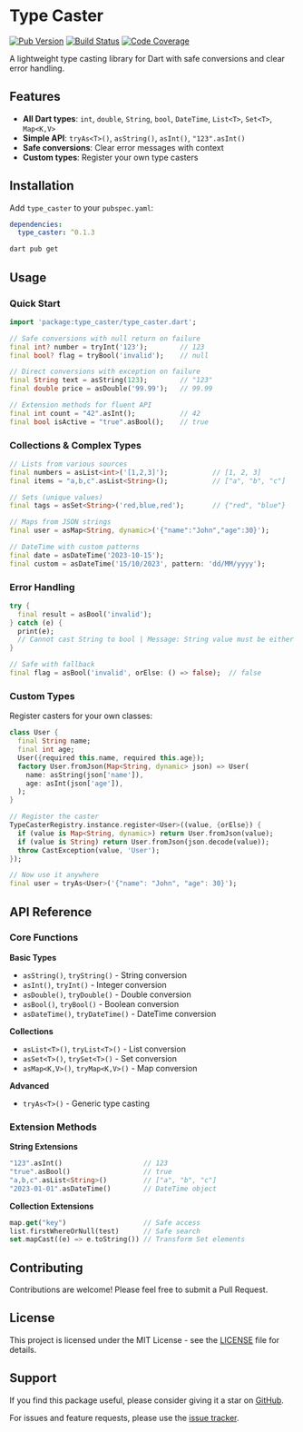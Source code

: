 # Type Caster

[![Pub Version](https://img.shields.io/pub/v/type_caster?style=flat-square)](https://pub.dev/packages/type_caster)
[![Build Status](https://img.shields.io/github/actions/workflow/status/venhdev/type_caster_dart/ci.yml?branch=main&style=flat-square)](https://github.com/venhdev/type_caster_dart/actions)
[![Code Coverage](https://img.shields.io/badge/Coverage-80%25%2B-brightgreen?style=flat-square)](https://github.com/venhdev/type_caster_dart/actions)

A lightweight type casting library for Dart with safe conversions and clear error handling.

## Features

- **All Dart types**: `int`, `double`, `String`, `bool`, `DateTime`, `List<T>`, `Set<T>`, `Map<K,V>`
- **Simple API**: `tryAs<T>()`, `asString()`, `asInt()`, `"123".asInt()`  
- **Safe conversions**: Clear error messages with context
- **Custom types**: Register your own type casters

## Installation

Add `type_caster` to your `pubspec.yaml`:

```yaml
dependencies:
  type_caster: ^0.1.3
```

```bash
dart pub get
```

## Usage

### Quick Start

```dart
import 'package:type_caster/type_caster.dart';

// Safe conversions with null return on failure
final int? number = tryInt('123');        // 123
final bool? flag = tryBool('invalid');    // null

// Direct conversions with exception on failure  
final String text = asString(123);        // "123"
final double price = asDouble('99.99');   // 99.99

// Extension methods for fluent API
final int count = "42".asInt();           // 42
final bool isActive = "true".asBool();    // true
```

### Collections & Complex Types

```dart
// Lists from various sources
final numbers = asList<int>('[1,2,3]');           // [1, 2, 3]
final items = "a,b,c".asList<String>();           // ["a", "b", "c"]

// Sets (unique values)
final tags = asSet<String>('red,blue,red');       // {"red", "blue"}

// Maps from JSON strings
final user = asMap<String, dynamic>('{"name":"John","age":30}');

// DateTime with custom patterns
final date = asDateTime('2023-10-15');
final custom = asDateTime('15/10/2023', pattern: 'dd/MM/yyyy');
```

### Error Handling

```dart
try {
  final result = asBool('invalid');
} catch (e) {
  print(e); 
  // Cannot cast String to bool | Message: String value must be either "true" or "false" | Source: "invalid"
}

// Safe with fallback
final flag = asBool('invalid', orElse: () => false);  // false
```

### Custom Types

Register casters for your own classes:

```dart
class User {
  final String name;
  final int age;
  User({required this.name, required this.age});
  factory User.fromJson(Map<String, dynamic> json) => User(
    name: asString(json['name']),
    age: asInt(json['age']),
  );
}

// Register the caster
TypeCasterRegistry.instance.register<User>((value, {orElse}) {
  if (value is Map<String, dynamic>) return User.fromJson(value);
  if (value is String) return User.fromJson(json.decode(value));
  throw CastException(value, 'User');
});

// Now use it anywhere
final user = tryAs<User>('{"name": "John", "age": 30}');
```

## API Reference

### Core Functions

**Basic Types**
- `asString()`, `tryString()` - String conversion
- `asInt()`, `tryInt()` - Integer conversion  
- `asDouble()`, `tryDouble()` - Double conversion
- `asBool()`, `tryBool()` - Boolean conversion
- `asDateTime()`, `tryDateTime()` - DateTime conversion

**Collections**
- `asList<T>()`, `tryList<T>()` - List conversion
- `asSet<T>()`, `trySet<T>()` - Set conversion
- `asMap<K,V>()`, `tryMap<K,V>()` - Map conversion

**Advanced**
- `tryAs<T>()` - Generic type casting

### Extension Methods

**String Extensions**
```dart
"123".asInt()                    // 123
"true".asBool()                  // true  
"a,b,c".asList<String>()         // ["a", "b", "c"]
"2023-01-01".asDateTime()        // DateTime object
```

**Collection Extensions**
```dart
map.get("key")                   // Safe access
list.firstWhereOrNull(test)      // Safe search
set.mapCast((e) => e.toString()) // Transform Set elements
```



## Contributing

Contributions are welcome! Please feel free to submit a Pull Request.

## License

This project is licensed under the MIT License - see the [LICENSE](LICENSE) file for details.

## Support

If you find this package useful, please consider giving it a star on [GitHub](https://github.com/venhdev/type_caster_dart).

For issues and feature requests, please use the [issue tracker](https://github.com/venhdev/type_caster_dart/issues).
